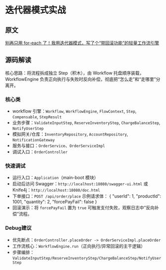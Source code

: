 # 迭代器模式实战

## 原文

[别再只用 for-each 了！我用迭代器模式，写了个“带回滚功能”的轻量工作流引擎](https://blog.csdn.net/qq_45740561/article/details/151283204)

## 源码解读

核心思路：将流程拆成独立 Step（积木），由 Workflow 托盘顺序装载，WorkflowEngine 负责正向执行与失败时反向补偿，彻底把“怎么走”和“走哪里”分离开。

### 核心类

- workflow 引擎：`Workflow`, `WorkflowEngine`, `FlowContext`, `Step`, `Compensable`, `StepResult`
- 业务步骤：`ValidateInputStep`, `ReserveInventoryStep`, `ChargeBalanceStep`, `NotifyUserStep`
- 模拟网关/仓库：`InventoryRepository`, `AccountRepository`, `NotificationGateway`
- 服务与接口：`OrderService`、`OrderServiceImpl`
- 调试入口：`OrderController`

### 快速调试

- 运行入口：`Application`（main-boot 模块）
- 启动后访问 Swagger：`http://localhost:18080/swagger-ui.html` 或 Knife4j：`http://localhost:18080/doc.html`
- 下单接口：`POST /api/order/place`
  示例请求体：
  {
    "userId": 1,
    "productId": 1001,
    "quantity": 2,
    "forcePayFail": false
  }
- 回滚演示：将 `forcePayFail` 置为 `true` 可触发支付失败，观察日志中“反向补偿”流程。

### Debug建议

- 优先断点：`OrderController.placeOrder -> OrderServiceImpl.placeOrder`
- 工作流核心：`WorkflowEngine.run`（正向执行/异常回滚的主干逻辑）
- 步骤编排：`ValidateInputStep/ReserveInventoryStep/ChargeBalanceStep/NotifyUserStep`
